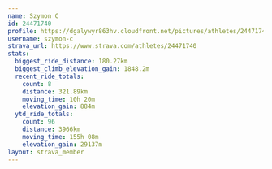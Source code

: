 ```yaml
---
name: Szymon C
id: 24471740
profile: https://dgalywyr863hv.cloudfront.net/pictures/athletes/24471740/7213253/3/large.jpg
username: szymon-c
strava_url: https://www.strava.com/athletes/24471740
stats:
  biggest_ride_distance: 180.27km
  biggest_climb_elevation_gain: 1848.2m
  recent_ride_totals:
    count: 8
    distance: 321.89km
    moving_time: 10h 20m
    elevation_gain: 884m
  ytd_ride_totals:
    count: 96
    distance: 3966km
    moving_time: 155h 08m
    elevation_gain: 29137m
layout: strava_member
--- 
```

